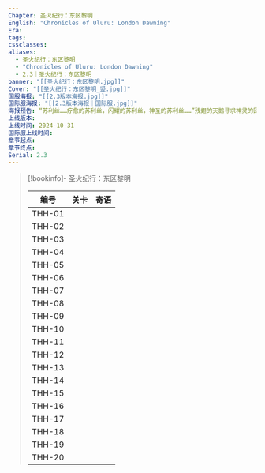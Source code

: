 ```yaml
---
Chapter: 圣火纪行：东区黎明
English: "Chronicles of Uluru: London Dawning"
Era: 
tags: 
cssclasses: 
aliases:
  - 圣火纪行：东区黎明
  - "Chronicles of Uluru: London Dawning"
  - 2.3｜圣火纪行：东区黎明
banner: "[[圣火纪行：东区黎明.jpg]]"
Cover: "[[圣火纪行：东区黎明_竖.jpg]]"
国服海报: "[[2.3版本海报.jpg]]"
国际服海报: "[[2.3版本海报｜国际服.jpg]]"
海报预告: “苏利丝……疗愈的苏利丝，闪耀的苏利丝，神圣的苏利丝……”残翅的天鹅寻求神灵的回应，再一次，于命运的平衡木之上起舞。当黑雾散开之际，太阳能否再次升起于雾都的街头？
上线版本: 
上线时间: 2024-10-31
国际服上线时间: 
章节起点: 
章节终点: 
Serial: 2.3
---
```

> [!bookinfo]- 圣火纪行：东区黎明
> 
> 
> |  编号  | 关卡 | 寄语 |
> | :----: | :--: | :--: |
> | THH-01 |      |      |
> | THH-02 |      |      |
> | THH-03 |      |      |
> | THH-04 |      |      |
> | THH-05 |      |      |
> | THH-06 |      |      |
> | THH-07 |      |      |
> | THH-08 |      |      |
> | THH-09 |      |      |
> | THH-10 |      |      |
> | THH-11 |      |      |
> | THH-12 |      |      |
> | THH-13 |      |      |
> | THH-14 |      |      |
> | THH-15 |      |      |
> | THH-16 |      |      |
> | THH-17 |      |      |
> | THH-18 |      |      |
> | THH-19 |      |      |
> | THH-20 |      |      |
